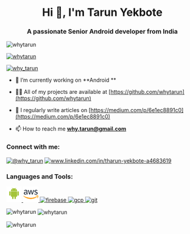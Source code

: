 <h1 align="center">Hi 👋, I'm Tarun Yekbote</h1>
<h3 align="center">A passionate Senior Android developer from India</h3>

<p align="left"> <img src="https://komarev.com/ghpvc/?username=whytarun&label=Profile%20views&color=0e75b6&style=flat" alt="whytarun" /> </p>

<p align="left"> <a href="https://github.com/ryo-ma/github-profile-trophy"><img src="https://github-profile-trophy.vercel.app/?username=whytarun" alt="whytarun" /></a> </p>

<p align="left"> <a href="https://twitter.com/@why_tarun" target="blank"><img src="https://img.shields.io/twitter/follow/@why_tarun?logo=twitter&style=for-the-badge" alt="why_tarun" /></a> </p>

- 🔭 I’m currently working on **Android **

- 👨‍💻 All of my projects are available at [https://github.com/whytarun](https://github.com/whytarun)

- 📝 I regularly write articles on [https://medium.com/p/6e1ec8891c0](https://medium.com/p/6e1ec8891c0)

- 📫 How to reach me **why.tarun@gmail.com**

<h3 align="left">Connect with me:</h3>
<p align="left">
<a href="https://twitter.com/@why_tarun" target="blank"><img align="center" src="https://raw.githubusercontent.com/rahuldkjain/github-profile-readme-generator/master/src/images/icons/Social/twitter.svg" alt="@why_tarun" height="30" width="40" /></a>
<a href="https://linkedin.com/in/www.linkedin.com/in/tharun-yekbote-a4683619" target="blank"><img align="center" src="https://raw.githubusercontent.com/rahuldkjain/github-profile-readme-generator/master/src/images/icons/Social/linked-in-alt.svg" alt="www.linkedin.com/in/tharun-yekbote-a4683619" height="30" width="40" /></a>
</p>

<h3 align="left">Languages and Tools:</h3>
<p align="left"> <a href="https://developer.android.com" target="_blank" rel="noreferrer"> <img src="https://raw.githubusercontent.com/devicons/devicon/master/icons/android/android-original-wordmark.svg" alt="android" width="40" height="40"/> </a> <a href="https://aws.amazon.com" target="_blank" rel="noreferrer"> <img src="https://raw.githubusercontent.com/devicons/devicon/master/icons/amazonwebservices/amazonwebservices-original-wordmark.svg" alt="aws" width="40" height="40"/> </a> <a href="https://firebase.google.com/" target="_blank" rel="noreferrer"> <img src="https://www.vectorlogo.zone/logos/firebase/firebase-icon.svg" alt="firebase" width="40" height="40"/> </a> <a href="https://cloud.google.com" target="_blank" rel="noreferrer"> <img src="https://www.vectorlogo.zone/logos/google_cloud/google_cloud-icon.svg" alt="gcp" width="40" height="40"/> </a> <a href="https://git-scm.com/" target="_blank" rel="noreferrer"> <img src="https://www.vectorlogo.zone/logos/git-scm/git-scm-icon.svg" alt="git" width="40" height="40"/> </a> </p>

<p><img align="left" src="https://github-readme-stats.vercel.app/api/top-langs?username=whytarun&show_icons=true&locale=en&layout=compact" alt="whytarun" /></p>

<p>&nbsp;<img align="center" src="https://github-readme-stats.vercel.app/api?username=whytarun&show_icons=true&locale=en" alt="whytarun" /></p>

<p><img align="center" src="https://github-readme-streak-stats.herokuapp.com/?user=whytarun&" alt="whytarun" /></p>






